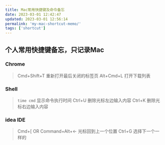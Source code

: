 ```yaml
---
title: Mac常用快捷键及命令备忘
date: 2023-03-01 12:42:47
updated: 2023-03-01 12:56:14
permalink: 'my-mac-shortcut-memo/'
tags: ['shortcut']
---
```

## 个人常用快捷键备忘，只记录Mac

### Chrome

> Cmd+Shift+T 重新打开最后关闭的标签页
> Alt+Cmd+L 打开下载列表

### Shell

> `time cmd` 显示命令执行时间
> Ctrl+U 删除光标左边输入内容
> Ctrl+K 删除光标右边输入内容

### idea IDE

> Cmd+[   OR  Command+Alt+←  光标回到上一个位置
> Ctrl+G 选择下一个一样的
